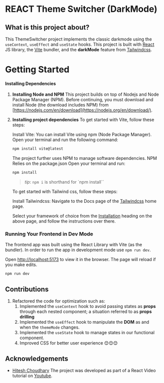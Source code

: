 # REACT Theme Switcher (DarkMode)

## What is this project about?

This ThemeSwitcher project implements the classic darkmode using the `useContext`, `useEffect` and `useState` hooks.
This project is built with [React](https://react.dev) JS library, the [Vite](https://vitejs.dev) bundler, and the <b>darkMode</b> feature from [Tailwindcss](https://tailwindcss.com/docs/dark-mode).

# Getting Started

#### Installing Dependencies

1.  **Installing Node and NPM**
    This project builds on top of Nodejs and Node Package Manager (NPM). Before continuing, you must download and install Node (the download includes NPM) from [https://nodejs.com/en/download](https://nodejs.org/en/download/).

2.  **Installing project dependencies**
    To get started with Vite, follow these steps:

    Install Vite: You can install Vite using npm (Node Package Manager). Open your terminal and run the following command:

    ```bash
    npm install vite@latest
    ```

    The project further uses NPM to manage software dependencies. NPM Relies on the package.json
    Open your terminal and run:

    ```bash
    npm install
    ```

    > _tip_: `npm i` is shorthand for `npm install``

    To get started with Tailwind css, follow these steps:

    Install Tailwindcss: Navigate to the Docs page of the [Tailwindcss](https://tailwindcss.com) home page.

    Select your framework of choice from the [Installation](https://tailwindcss.com/docs/installation) heading on the above page, and follow the instructions over there.

### Running Your Frontend in Dev Mode

The frontend app was built using the React Library with Vite (as the bundler). In order to run the app in development mode use `npm run dev`.

Open [http://localhost:5173](http://localhost:) to view it in the browser. The page will reload if you make edits.

```bash
npm run dev
```

## Contributions

1. Refactored the code for optimization such as:
   1. Implemented the `useContext` hook to avoid passing states as <strong>props</strong> through each nested component; a situation referred to as <strong>props drilling</strong>
   1. Implemented the `useEffect` hook to manipulate the <strong>DOM</strong> as and when the `themeMode` changes.
   1. Implemented the `useState` hook to manage states in our functional component.
   1. Improved CSS for better user experience 😊😊😊

## Acknowledgements

- [Hitesh Choudhary](https://hiteshchoudhary.com/) The project was developed as part of a React Video tutorial on [Youtube](https://www.youtube.com/watch?v=4DqAvWonPAg).
